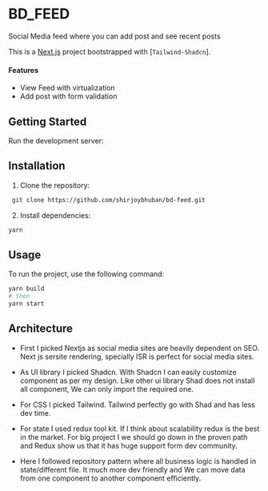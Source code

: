 # BD_FEED
Social Media feed where you can add post and see recent posts

This is a [Next.js](https://nextjs.org/) project bootstrapped with [`Tailwind-Shadcn`].

#### Features

* View Feed with virtualization
* Add post with form validation

## Getting Started

Run the development server:

## Installation
1. Clone the repository:
```bash
 git clone https://github.com/shirjoybhuban/bd-feed.git
```
2. Install dependencies:
```bash
yarn
 ```
## Usage
To run the project, use the following command:
```bash
yarn build
# then
yarn start
```

## Architecture

* First I picked Nextjs as social media sites are heavily dependent on SEO. Next js sersite rendering, specially ISR is perfect for social media sites. 

* As UI library I picked Shadcn. With Shadcn I can easily customize component as per my design. Like other ui library Shad does not install all component, We can only import the required one. 

* For CSS I picked Tailwind. Tailwind perfectly go with Shad and has less dev time.

* For state I used redux tool kit. If I think about scalability redux is the best in the market. For big project I we should go down in the proven path and Redux show us that it has huge support form dev community.

*  Here I followed repository pattern where all business logic is handled in state/different file. It much more dev friendly and We can move data from one component to another component efficiently.



